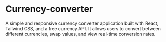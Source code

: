 # Currency-converter
A simple and responsive currency converter application built with React, Tailwind CSS, and a free currency API. It allows users to convert between different currencies, swap values, and view real-time conversion rates.
